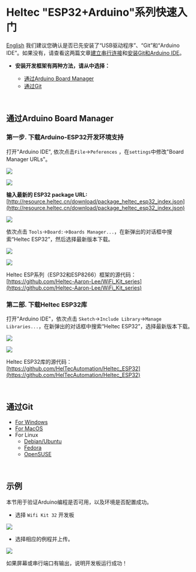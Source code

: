 # Heltec "ESP32+Arduino"系列快速入门
[English](https://heltec-automation-docs.readthedocs.io/en/latest/esp32+arduino/quick_start.html)
我们建议您确认是否已先安装了“USB驱动程序”、“Git”和“Arduino IDE”。如果没有，请查看这两篇文章[建立串行连接](https://heltec-automation.readthedocs.io/zh_CN/latest/general/establish_serial_connection.html)和[安装Git和Arduino IDE](https://heltec-automation.readthedocs.io/zh_CN/latest/general/how_to_install_git_and_arduino.html)。

- **安装开发框架有两种方法，请从中选择：**

  - [通过Arduino Board Manager](#arduino-board-manager)
  - [通过Git](#git)

&nbsp;

## 通过Arduino Board Manager

### 第一步. 下载Arduino-ESP32开发环境支持

打开"Arduino IDE", 依次点击`File`->`Peferences` ，在`settings`中修改"Board Manager URLs"。


![](img/quick_start/01.png)

![](img/quick_start/02.png)

**输入最新的 ESP32 package URL:** [http://resource.heltec.cn/download/package_heltec_esp32_index.json](http://resource.heltec.cn/download/package_heltec_esp32_index.json)

![](img/quick_start/03.png)

依次点击 `Tools`->`Board:`->`Boards Manager...`，在新弹出的对话框中搜索“Heltec ESP32”，然后选择最新版本下载。

![](img/quick_start/04.png)

![](img/quick_start/05.png)

Heltec ESP系列（ESP32和ESP8266）框架的源代码：[https://github.com/Heltec-Aaron-Lee/WiFi_Kit_series](https://github.com/Heltec-Aaron-Lee/WiFi_Kit_series)

### 第二部. 下载Heltec ESP32库

打开"Arduino IDE"，依次点击 `Sketch`->`Include Library`->`Manage Libraries...`，在新弹出的对话框中搜索“Heltec ESP32”，选择最新版本下载。

![](img/quick_start/06.png)

![](img/quick_start/07.png)

Heltec ESP32库的源代码：[https://github.com/HelTecAutomation/Heltec_ESP32](https://github.com/HelTecAutomation/Heltec_ESP32)

&nbsp;

## 通过Git

- [For Windows](https://github.com/Heltec-Aaron-Lee/WiFi_Kit_series/blob/master/InstallGuide/windows.md)
- [For MacOS](https://github.com/Heltec-Aaron-Lee/WiFi_Kit_series/blob/master/InstallGuide/mac.md)
- For Linux
  - [Debian/Ubuntu](https://github.com/Heltec-Aaron-Lee/WiFi_Kit_series/blob/master/InstallGuide/debian_ubuntu.md)
  - [Fedora](https://github.com/Heltec-Aaron-Lee/WiFi_Kit_series/blob/master/InstallGuide/fedora.md)
  - [OpenSUSE](https://github.com/Heltec-Aaron-Lee/WiFi_Kit_series/blob/master/InstallGuide/opensuse.md)

&nbsp;

## 示例

本节用于验证Arduino编程是否可用，以及环境是否配置成功。

- 选择  `Wifi Kit 32`  开发板

![](img/quick_start/08.png)

- 选择相应的例程并上传。

![](img/quick_start/09.png)

如果屏幕或串行端口有输出，说明开发板运行成功！